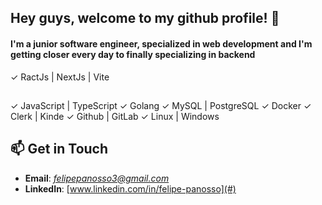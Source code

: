 ## Hey guys, welcome to my github profile! 👋
#### I'm a junior software engineer, specialized in web development and I'm getting closer every day to finally specializing in backend

✓ RactJs | NextJs | Vite 
##
✓ JavaScript | TypeScript 
✓ Golang 
✓ MySQL | PostgreSQL 
✓ Docker 
✓ Clerk | Kinde 
✓ Github | GitLab 
✓ Linux | Windows 

## 📫 Get in Touch  
-  **Email**: *felipepanosso3@gmail.com*  
-  **LinkedIn**: [www.linkedin.com/in/felipe-panosso](#)  
